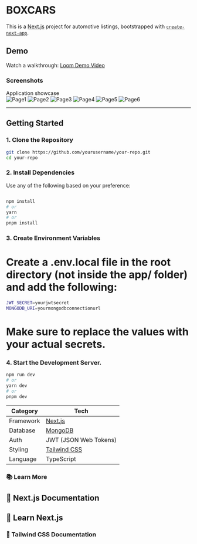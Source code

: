 # BOXCARS

This is a [Next.js](https://nextjs.org) project for automotive listings, bootstrapped with [`create-next-app`](https://nextjs.org/docs/app/api-reference/cli/create-next-app).

## Demo

Watch a walkthrough: [Loom Demo Video](https://www.loom.com/share/a57107eea0974fc783322b02ccde9806)

### Screenshots

Application showcase  
![Page1](https://github.com/user-attachments/assets/e7c3ff55-0300-4202-b811-965837aa3337)
![Page2](https://github.com/user-attachments/assets/ef24da2c-3066-4ed5-af25-8c79ed4f4112)
![Page3](https://github.com/user-attachments/assets/939fc51e-828c-4b01-aeb1-7e7b67651be1)
![Page4](https://github.com/user-attachments/assets/0095a088-10d7-4ede-9da3-5415c544575d)
![Page5](https://github.com/user-attachments/assets/50f3fe70-361e-40e1-8e59-055bae8e6947)
![Page6](https://github.com/user-attachments/assets/5f5f4c24-492d-49cd-a588-f711185a8ef6)

---

## Getting Started

### 1. Clone the Repository

```bash
git clone https://github.com/yourusername/your-repo.git
cd your-repo
```

### 2. Install Dependencies

Use any of the following based on your preference:

```bash

npm install
# or
yarn
# or
pnpm install


```

### 3. Create Environment Variables

# Create a .env.local file in the root directory (not inside the app/ folder) and add the following:

```bash
JWT_SECRET=yourjwtsecret
MONGODB_URI=yourmongodbconnectionurl

```

# Make sure to replace the values with your actual secrets.

### 4. Start the Development Server.

```bash
npm run dev
# or
yarn dev
# or
pnpm dev

```

| Category  | Tech                                    |
| --------- | --------------------------------------- |
| Framework | [Next.js](https://nextjs.org)           |
| Database  | [MongoDB](https://mongodb.com)          |
| Auth      | JWT (JSON Web Tokens)                   |
| Styling   | [Tailwind CSS](https://tailwindcss.com) |
| Language  | TypeScript                              |

### 📚 Learn More

## 📘 Next.js Documentation

## 🧪 Learn Next.js

### 🎨 Tailwind CSS Documentation
